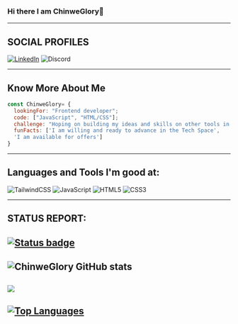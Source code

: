 ### Hi there I am ChinweGlory👋

---

## SOCIAL PROFILES

[![LinkedIn](https://img.shields.io/badge/linkedin-%230077B5.svg?style=for-the-badge&logo=linkedin&logoColor=white)](https://www.linkedin.com/in/chinwe-onumonu/)
![Discord](https://img.shields.io/badge/Discord-%235865F2.svg?style=for-the-badge&logo=discord&logoColor=white)

---

## Know More About Me

```javascript
const ChinweGlory= {
  lookingFor: "Frontend developer";
  code: ["JavaScript", "HTML/CSS"];
  challenge: "Hoping on building my ideas and skills on other tools in the space to get better",
  funFacts: ['I am willing and ready to advance in the Tech Space',
  'I am available for offers']
}
```

---

## Languages and Tools I'm good at:

![TailwindCSS](https://img.shields.io/badge/tailwindcss-%2338B2AC.svg?style=for-the-badge&logo=tailwind-css&logoColor=white)
![JavaScript](https://img.shields.io/badge/javascript-%23323330.svg?style=for-the-badge&logo=javascript&logoColor=%23F7DF1E)
![HTML5](https://img.shields.io/badge/html5-%23E34F26.svg?style=for-the-badge&logo=html5&logoColor=white)
![CSS3](https://img.shields.io/badge/css3-%231572B6.svg?style=for-the-badge&logo=css3&logoColor=white)

---

## STATUS REPORT:

## [![Status badge](https://img.shields.io/badge/HIRING_STATUS-AVAILABLE-<COLOR>.svg)](https://shields.io/)

## ![ChinweGlory GitHub stats](https://github-readme-stats.vercel.app/api?username=ChinweGlory&show_icons=true&theme=dark_private=true&title_color=0891b2&text_color=ffffff&icon_color=0891b2&bg_color=1c1917&hide_border=true&show_icons=true)

## <a href="http://www.github.com/ChinweGlory"><img src="https://github-readme-streak-stats.herokuapp.com/?user=ChinweGlory&stroke=ffffff&background=1c1917&ring=0891b2&fire=0891b2&currStreakNum=ffffff&currStreakLabel=0891b2&sideNums=ffffff&sideLabels=ffffff&dates=ffffff&hide_border=true" /></a>

## <a href="https://github.com/ChinweGlory" align="left"><img src="https://github-readme-stats.vercel.app/api/top-langs/?username=ChinweGlory&langs_count=10&title_color=0891b2&text_color=ffffff&icon_color=0891b2&bg_color=1c1917&hide_border=true&locale=en&custom_title=Top%20%Languages" alt="Top Languages" /></a>

<!--
**ChinweGlory/ChinweGlory** is a ✨ _special_ ✨ repository because its `README.md` (this file) appears on your GitHub profile.

Here are some ideas to get you started:

- 🔭 I’m currently working on ...
- 🌱 I’m currently learning ...
- 👯 I’m looking to collaborate on ...
- 🤔 I’m looking for help with ...
- 💬 Ask me about ...
- 📫 How to reach me: ...
- 😄 Pronouns: ...
- ⚡ Fun fact: ...
-->
